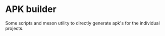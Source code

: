 # APK builder

Some scripts and meson utility to directly generate apk's for the individual
projects.
